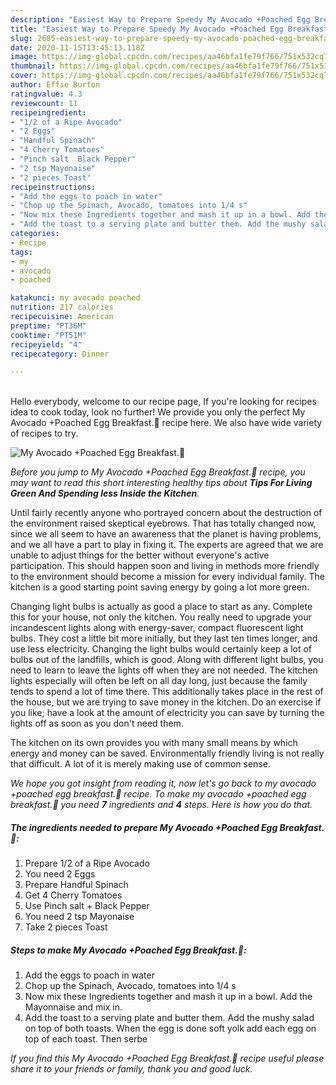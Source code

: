 ```yaml
---
description: "Easiest Way to Prepare Speedy My Avocado +Poached Egg Breakfast.💟"
title: "Easiest Way to Prepare Speedy My Avocado +Poached Egg Breakfast.💟"
slug: 2685-easiest-way-to-prepare-speedy-my-avocado-poached-egg-breakfast
date: 2020-11-15T13:45:13.118Z
image: https://img-global.cpcdn.com/recipes/aa46bfa1fe79f766/751x532cq70/my-avocado-poached-egg-breakfast💟-recipe-main-photo.jpg
thumbnail: https://img-global.cpcdn.com/recipes/aa46bfa1fe79f766/751x532cq70/my-avocado-poached-egg-breakfast💟-recipe-main-photo.jpg
cover: https://img-global.cpcdn.com/recipes/aa46bfa1fe79f766/751x532cq70/my-avocado-poached-egg-breakfast💟-recipe-main-photo.jpg
author: Effie Burton
ratingvalue: 4.3
reviewcount: 11
recipeingredient:
- "1/2 of a Ripe Avocado"
- "2 Eggs"
- "Handful Spinach"
- "4 Cherry Tomatoes"
- "Pinch salt  Black Pepper"
- "2 tsp Mayonaise"
- "2 pieces Toast"
recipeinstructions:
- "Add the eggs to poach in water"
- "Chop up the Spinach, Avocado, tomatoes into 1/4 s"
- "Now mix these Ingredients together and mash it up in a bowl. Add the Mayonnaise and mix in."
- "Add the toast to a serving plate and butter them. Add the mushy salad on top of both toasts. When the egg is done soft yolk add each egg on top of each toast. Then serbe"
categories:
- Recipe
tags:
- my
- avocado
- poached

katakunci: my avocado poached 
nutrition: 217 calories
recipecuisine: American
preptime: "PT36M"
cooktime: "PT51M"
recipeyield: "4"
recipecategory: Dinner

---
```

<br>
Hello everybody, welcome to our recipe page, If you're looking for recipes idea to cook today, look no further! We provide you only the perfect My Avocado +Poached Egg Breakfast.💟 recipe here. We also have wide variety of recipes to try.
<br>


![My Avocado +Poached Egg Breakfast.💟](https://img-global.cpcdn.com/recipes/aa46bfa1fe79f766/751x532cq70/my-avocado-poached-egg-breakfast💟-recipe-main-photo.jpg)

<i>Before you jump to My Avocado +Poached Egg Breakfast.💟 recipe, you may want to read this short interesting healthy tips about 
<strong>Tips For Living Green And Spending less Inside the Kitchen</strong>.</i>
</br>

Until fairly recently anyone who portrayed concern about the destruction of the environment raised skeptical eyebrows. That has totally changed now, since we all seem to have an awareness that the planet is having problems, and we all have a part to play in fixing it. The experts are agreed that we are unable to adjust things for the better without everyone's active participation. This should happen soon and living in methods more friendly to the environment should become a mission for every individual family. The kitchen is a good starting point saving energy by going a lot more green.

Changing light bulbs is actually as good a place to start as any. Complete this for your house, not only the kitchen. You really need to upgrade your incandescent lights along with energy-saver, compact fluorescent light bulbs. They cost a little bit more initially, but they last ten times longer, and use less electricity. Changing the light bulbs would certainly keep a lot of bulbs out of the landfills, which is good. Along with different light bulbs, you need to learn to leave the lights off when they are not needed. The kitchen lights especially will often be left on all day long, just because the family tends to spend a lot of time there. This additionally takes place in the rest of the house, but we are trying to save money in the kitchen. Do an exercise if you like; have a look at the amount of electricity you can save by turning the lights off as soon as you don't need them.

The kitchen on its own provides you with many small means by which energy and money can be saved. Environmentally friendly living is not really that difficult. A lot of it is merely making use of common sense.


<i>We hope you got insight from reading it, now let's go back to my avocado +poached egg breakfast.💟 recipe. To make my avocado +poached egg breakfast.💟 you need <strong>7</strong> ingredients and <strong>4</strong> steps. Here is how you do that.
</i>

##### The ingredients needed to prepare My Avocado +Poached Egg Breakfast.💟:

1. Prepare 1/2 of a Ripe Avocado
1. You need 2 Eggs
1. Prepare Handful Spinach
1. Get 4 Cherry Tomatoes
1. Use Pinch salt + Black Pepper
1. You need 2 tsp Mayonaise
1. Take 2 pieces Toast


##### Steps to make My Avocado +Poached Egg Breakfast.💟:

1. Add the eggs to poach in water
1. Chop up the Spinach, Avocado, tomatoes into 1/4 s
1. Now mix these Ingredients together and mash it up in a bowl. Add the Mayonnaise and mix in.
1. Add the toast to a serving plate and butter them. Add the mushy salad on top of both toasts. When the egg is done soft yolk add each egg on top of each toast. Then serbe


<i>If you find this My Avocado +Poached Egg Breakfast.💟 recipe useful please share it to your friends or family, thank you and good luck.</i>

